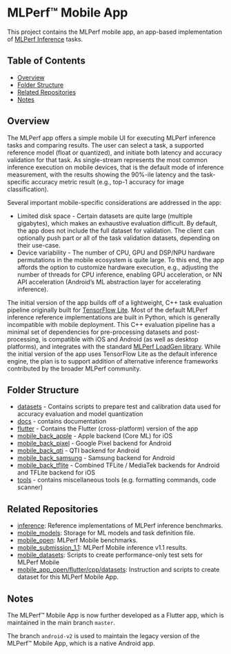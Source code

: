 # MLPerf™ Mobile App

This project contains the MLPerf mobile app, an app-based implementation of
[MLPerf Inference](https://github.com/mlperf/inference) tasks.

## Table of Contents

* [Overview](#overview)
* [Folder Structure](#folder-structure)
* [Related Repositories](#related-repositories)
* [Notes](#notes)

## Overview

The MLPerf app offers a simple mobile UI for executing MLPerf inference tasks
and comparing results. The user can select a task, a supported reference model
(float or quantized), and initiate both latency and accuracy validation for that
task. As single-stream represents the most common inference execution on mobile
devices, that is the default mode of inference measurement, with the results
showing the 90%-ile latency and the task-specific accuracy metric result (e.g.,
top-1 accuracy for image classification).

Several important mobile-specific considerations are addressed in the app:

* Limited disk space - Certain datasets are quite large (multiple gigabytes),
    which makes an exhaustive evaluation difficult. By default, the app does not
    include the full dataset for validation. The client can optionally push part
    or all of the task validation datasets, depending on their use-case.
* Device variability - The number of CPU, GPU and DSP/NPU hardware
    permutations in the mobile ecosystem is quite large. To this end, the app
    affords the option to customize hardware execution, e.g., adjusting the
    number of threads for CPU inference, enabling GPU acceleration, or NN API
    acceleration (Android’s ML abstraction layer for accelerating inference).

The initial version of the app builds off of a lightweight, C++ task evaluation
pipeline originally built for
[TensorFlow Lite](https://www.tensorflow.org/lite/). Most of the default MLPerf
inference reference implementations are built in Python, which is generally
incompatible with mobile deployment. This C++ evaluation pipeline has a minimal
set of dependencies for pre-processing datasets and post-processing, is
compatible with iOS and Android (as well as desktop platforms), and integrates
with the standard
[MLPerf LoadGen library](https://github.com/mlperf/inference/tree/master/loadgen).
While the initial version of the app uses TensorFlow Lite as the default
inference engine, the plan is to support addition of alternative inference
frameworks contributed by the broader MLPerf community.

## Folder Structure

* [datasets](./datasets) - Contains scripts to prepare test and calibration data used for accuracy evaluation and model quantization
* [docs](./docs) - contains documentation
* [flutter](./flutter) - Contains the Flutter (cross-platform) version of the app
* [mobile_back_apple](./mobile_back_apple) - Apple backend (Core ML) for iOS
* [mobile_back_pixel](./mobile_back_pixel) - Google Pixel backend for Android
* [mobile_back_qti](./mobile_back_qti) - QTI backend for Android
* [mobile_back_samsung](./mobile_back_samsung) - Samsung backend for Android
* [mobile_back_tflite](./mobile_back_tflite) - Combined TFLite / MediaTek backends for Android and TFLite backend for iOS
* [tools](./tools) - contains miscellaneous tools (e.g. formatting commands, code scanner)

## Related Repositories

* [inference](https://github.com/mlcommons/inference): Reference implementations of MLPerf inference benchmarks.
* [mobile_models](https://github.com/mlcommons/mobile_models): Storage for ML models and task definition file.
* [mobile_open](https://github.com/mlcommons/mobile_open): MLPerf Mobile benchmarks.
* [mobile_submission_1.1](https://github.com/mlcommons/mobile_submission_1.1): MLPerf Mobile inference v1.1 results.
* [mobile_datasets](https://github.com/mlcommons/mobile_datasets): Scripts to create performance-only test sets for
  MLPerf Mobile
* [mobile_app_open/flutter/cpp/datasets](https://github.com/mlcommons/mobile_app_open/tree/master/flutter/cpp/datasets):
  Instruction and scripts to create dataset for this MLPerf Mobile App.

## Notes

The MLPerf™ Mobile App is now further developed as a Flutter app,
which is maintained in the main branch `master`.

The branch `android-v2` is used to maintain the legacy version of the MLPerf™ Mobile App,
which is a native Android app.
